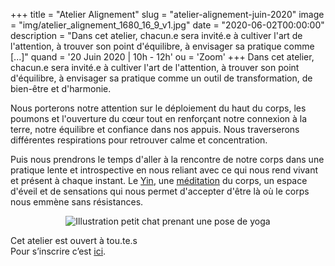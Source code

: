 +++
title = "Atelier Alignement"
slug = "atelier-alignement-juin-2020"
image = "img/atelier_alignement_1680_16_9_v1.jpg"
date = "2020-06-02T00:00:00"
description = "Dans cet atelier, chacun.e sera invité.e à cultiver l'art de l'attention, à trouver son point d'équilibre, à envisager sa pratique comme [...]"
quand = '20 Juin 2020 | 10h - 12h'
ou = 'Zoom'
+++
Dans cet atelier, chacun.e sera invité.e à cultiver l'art de l'attention, à trouver son point d'équilibre, à envisager sa pratique comme un outil de transformation, de bien-être et d'harmonie.

Nous porterons notre attention sur le déploiement du haut du corps, les poumons et l'ouverture du cœur tout en renforçant notre connexion à la terre, notre équilibre et confiance dans nos appuis. Nous traverserons différentes respirations pour retrouver calme et concentration.

Puis nous prendrons le temps d'aller à la rencontre de notre corps dans une pratique lente et introspective en nous reliant avec ce qui nous rend vivant et présent à chaque instant.
Le [Yin](/pratiques/yin-yoga/), une [méditation](/pratiques/meditation/) du corps, un espace d'éveil et de sensations qui nous permet d'accepter d'être là où le corps nous emmène sans résistances.

<center>
<img src="/img/cat_07_100.png" alt="Illustration petit chat prenant une pose de yoga")>
</center>

Cet atelier est ouvert à tou.te.s  
Pour s’inscrire c’est [ici](#footer).